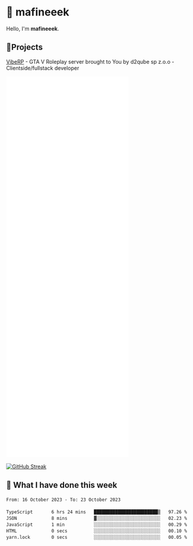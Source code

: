 # 👋 mafineeek
Hello, I'm **mafineeek**.

## 📝Projects

[VibeRP](https://v-rp.pl) - GTA V Roleplay server brought to You by d2qube sp z.o.o - Clientside/fullstack developer


![](./github-metrics.svg)

[![GitHub Streak](https://streak-stats.demolab.com/?user=mafineeek)](https://git.io/streak-stats)

## 📰 What I have done this week
<!--START_SECTION:waka-->

```txt
From: 16 October 2023 - To: 23 October 2023

TypeScript       6 hrs 24 mins   ████████████████████████▒   97.26 %
JSON             8 mins          ▓░░░░░░░░░░░░░░░░░░░░░░░░   02.23 %
JavaScript       1 min           ░░░░░░░░░░░░░░░░░░░░░░░░░   00.29 %
HTML             0 secs          ░░░░░░░░░░░░░░░░░░░░░░░░░   00.10 %
yarn.lock        0 secs          ░░░░░░░░░░░░░░░░░░░░░░░░░   00.05 %
```

<!--END_SECTION:waka-->
